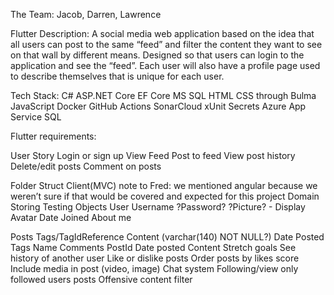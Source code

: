 The Team: Jacob, Darren, Lawrence

Flutter Description:
A social media web application based on the idea that all users can post to the same “feed” and filter the content they want to see on that wall by different means. Designed so that users can login to the application and see the “feed”. Each user will also have a profile page used to describe themselves that is unique for each user. 

Tech Stack: 
C#
ASP.NET Core
EF Core
MS SQL
HTML
CSS through Bulma
JavaScript
Docker
GitHub Actions
SonarCloud
xUnit
Secrets
Azure
App Service
SQL




Flutter requirements:

User Story
Login or sign up
View Feed
Post to feed
View post history
Delete/edit posts
Comment on posts

Folder Struct
Client(MVC) note to Fred: we mentioned angular because we weren’t sure if that would be covered and expected for this project
Domain
Storing
Testing
Objects
User
Username
?Password?
?Picture? - Display Avatar
Date Joined
About me

Posts
Tags/TagIdReference
Content (varchar(140) NOT NULL?)
Date Posted
Tags
Name
Comments
PostId
Date posted
Content
Stretch goals
See history of another user
Like or dislike posts
Order posts by likes score
Include media in post (video, image)
Chat system
Following/view only followed users posts
Offensive content filter
                                

